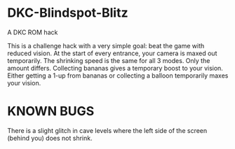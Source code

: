 # DKC-Blindspot-Blitz
A DKC ROM hack

This is a challenge hack with a very simple goal: beat the game with reduced vision. At the start of every entrance, your camera is maxed out temporarily. The shrinking speed is the same for all 3 modes. Only the amount differs. Collecting bananas gives a temporary boost to your vision. Either getting a 1-up from bananas or collecting a balloon temporarily maxes your vision.

# KNOWN BUGS
There is a slight glitch in cave levels where the left side of the screen (behind you) does not shrink.

